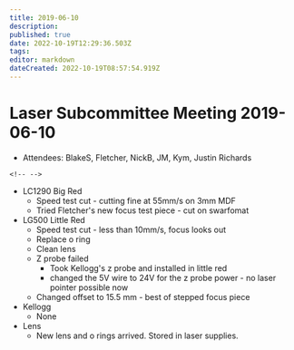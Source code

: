 ```yaml
---
title: 2019-06-10
description: 
published: true
date: 2022-10-19T12:29:36.503Z
tags: 
editor: markdown
dateCreated: 2022-10-19T08:57:54.919Z
---
```


# Laser Subcommittee Meeting 2019-06-10

-   Attendees: BlakeS, Fletcher, NickB, JM, Kym, Justin Richards

```{=html}
<!-- -->
```
-   LC1290 Big Red
    -   Speed test cut - cutting fine at 55mm/s on 3mm MDF
    -   Tried Fletcher's new focus test piece - cut on swarfomat
-   LG500 Little Red
    -   Speed test cut - less than 10mm/s, focus looks out
    -   Replace o ring
    -   Clean lens
    -   Z probe failed
        -   Took Kellogg's z probe and installed in little red
        -   changed the 5V wire to 24V for the z probe power - no laser pointer possible now
    -   Changed offset to 15.5 mm - best of stepped focus piece
-   Kellogg
    -   None
-   Lens
    -   New lens and o rings arrived. Stored in laser supplies.
